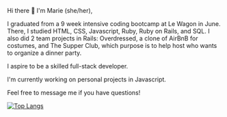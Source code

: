 Hi there 👋 I'm Marie (she/her),

I graduated from a 9 week intensive coding bootcamp at Le Wagon in June. There, I studied HTML, CSS, Javascript, Ruby, Ruby on Rails, and SQL. I also did 2 team projects in Rails: Overdressed, a clone of AirBnB for costumes, and The Supper Club, which purpose is to help host who wants to organize a dinner party.

I aspire to be a skilled full-stack developer.

I'm currently working on personal projects in Javascript.

Feel free to message me if you have questions!

[![Top Langs](https://github-readme-stats.vercel.app/api/top-langs/?username=m6rie&layout=compact&langs_count=8)](https://github.com/m6rie/github-readme-stats)

<!--
**m6rie/m6rie** is a ✨ _special_ ✨ repository because its `README.md` (this file) appears on your GitHub profile.

Here are some ideas to get you started:

- 🔭 I’m currently working on ...
- 🌱 I’m currently learning ...
- 👯 I’m looking to collaborate on ...
- 🤔 I’m looking for help with ...
- 💬 Ask me about ...
- 📫 How to reach me: ...
- 😄 Pronouns: ...
- ⚡ Fun fact: ...
-->

